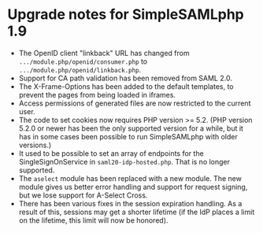 Upgrade notes for SimpleSAMLphp 1.9
===================================

  * The OpenID client "linkback" URL has changed from `.../module.php/openid/consumer.php` to `.../module.php/openid/linkback.php`.
  * Support for CA path validation has been removed from SAML 2.0.
  * The X-Frame-Options has been added to the default templates, to prevent the pages from being loaded in iframes.
  * Access permissions of generated files are now restricted to the current user.
  * The code to set cookies now requires PHP version >= 5.2. (PHP version 5.2.0 or newer has been the only supported version for a while, but it has in some cases been possible to run SimpleSAMLphp with older versions.)
  * It used to be possible to set an array of endpoints for the SingleSignOnService in `saml20-idp-hosted.php`. That is no longer supported.
  * The `aselect` module has been replaced with a new module. The new module gives us better error handling and support for request signing, but we lose support for A-Select Cross.
  * There has been various fixes in the session expiration handling. As a result of this, sessions may get a shorter lifetime (if the IdP places a limit on the lifetime, this limit will now be honored).
